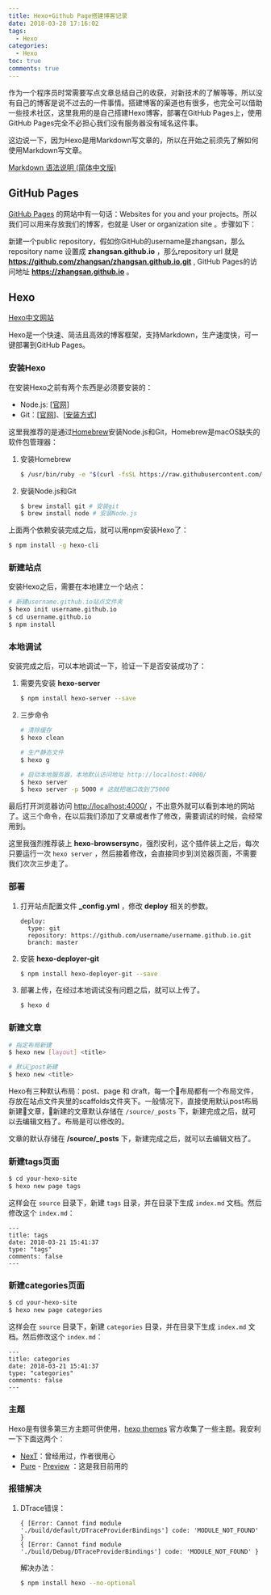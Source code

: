 ```yaml
---
title: Hexo+Github Page搭建博客记录
date: 2018-03-28 17:16:02
tags:
  - Hexo
categories:
  - Hexo
toc: true
comments: true
---
```


作为一个程序员时常需要写点文章总结自己的收获，对新技术的了解等等，所以没有自己的博客是说不过去的一件事情。搭建博客的渠道也有很多，也完全可以借助一些技术社区，这里我用的是自己搭建Hexo博客，部署在GitHub Pages上，使用GitHub Pages完全不必担心我们没有服务器没有域名这件事。

这边说一下，因为Hexo是用Markdown写文章的，所以在开始之前须先了解如何使用Markdown写文章。

[Markdown 语法说明 (简体中文版) ](https://www.appinn.com/markdown/index.html)

## GitHub Pages

[GitHub Pages](https://pages.github.com/) 的网站中有一句话：Websites for you and your projects。所以我们可以用来存放我们的博客，也就是 User or organization site 。步骤如下：

新建一个public repository，假如你GitHub的username是zhangsan，那么 repository name 设置成 **zhangsan.github.io** ，那么repository url 就是 **https://github.com/zhangsan/zhangsan.github.io.git** , GitHub Pages的访问地址 **https://zhangsan.github.io** 。

## Hexo

[Hexo中文网站](https://hexo.io/zh-cn/)

Hexo是一个快速、简洁且高效的博客框架，支持Markdown，生产速度快，可一键部署到GitHub Pages。

### 安装Hexo

在安装Hexo之前有两个东西是必须要安装的：
- Node.js: [[官网](https://nodejs.org/en/)] 
- Git：[[官网](http://git-scm.com/)]、[[安装方式](https://git-scm.com/book/zh/v2/%E8%B5%B7%E6%AD%A5-%E5%AE%89%E8%A3%85-Git)]

这里我推荐的是通过[Homebrew](https://brew.sh/index_zh-cn.html)安装Node.js和Git，Homebrew是macOS缺失的软件包管理器：

1. 安装Homebrew

   ```bash
   $ /usr/bin/ruby -e "$(curl -fsSL https://raw.githubusercontent.com/Homebrew/install/master/install)"
   ```

2. 安装Node.js和Git

   ```bash
   $ brew install git # 安装git
   $ brew install node # 安装Node.js
   ```

上面两个依赖安装完成之后，就可以用npm安装Hexo了：

``` bash
$ npm install -g hexo-cli
```

### 新建站点

安装Hexo之后，需要在本地建立一个站点：

``` bash
# 新建username.github.io站点文件夹
$ hexo init username.github.io
$ cd username.github.io
$ npm install
```

### 本地调试

安装完成之后，可以本地调试一下，验证一下是否安装成功了：

1. 需要先安装 **hexo-server**
  
   ```bash
   $ npm install hexo-server --save
   ```

2. 三步命令
  
   ``` bash
   # 清除缓存
   $ hexo clean
   
   # 生产静态文件
   $ hexo g
   
   # 启动本地服务器，本地默认访问地址 http://localhost:4000/
   $ hexo server
   $ hexo server -p 5000 # 这就把端口改到了5000
   ```

最后打开浏览器访问 [http://localhost:4000/](http://localhost:4000/) ，不出意外就可以看到本地的网站了。这三个命令，在以后我们添加了文章或者作了修改，需要调试的时候，会经常用到。

这里我强烈推荐装上 **hexo-browsersync**，强烈安利，这个插件装上之后，每次只要运行一次 `hexo server` ，然后接着修改，会直接同步到浏览器页面，不需要我们次次三步走了。

### 部署

1. 打开站点配置文件 **_config.yml** ，修改 **deploy** 相关的参数。

   ```
   deploy:
     type: git
     repository: https://github.com/username/username.github.io.git
     branch: master
   ```
   
2. 安装 **hexo-deployer-git**

	``` bash
	$ npm install hexo-deployer-git --save
	```

3. 部署上传，在经过本地调试没有问题之后，就可以上传了。
  
   ``` bash
   $ hexo d
   ```

### 新建文章

```bash
# 指定布局新建
$ hexo new [layout] <title>

# 默认post新建
$ hexo new <title>
```

Hexo有三种默认布局：post、page 和 draft，每一个布局都有一个布局文件，存放在站点文件夹里的scaffolds文件夹下。一般情况下，直接使用默认post布局新建文章，新建的文章默认存储在 `/source/_posts` 下，新建完成之后，就可以去编辑文档了。布局是可以修改的。

文章的默认存储在 **/source/_posts** 下，新建完成之后，就可以去编辑文档了。 

### 新建tags页面

```bash
$ cd your-hexo-site
$ hexo new page tags
```

这样会在 `source` 目录下，新建 `tags` 目录，并在目录下生成 `index.md` 文档。然后修改这个 `index.md`：

```
---
title: tags
date: 2018-03-21 15:41:37
type: "tags"
comments: false
---
```

### 新建categories页面

```bash
$ cd your-hexo-site
$ hexo new page categories
```

这样会在 `source` 目录下，新建 `categories` 目录，并在目录下生成 `index.md` 文档。然后修改这个 `index.md`：

```
---
title: categories
date: 2018-03-21 15:41:37
type: "categories"
comments: false
---
```

### 主题

Hexo是有很多第三方主题可供使用，[hexo themes](https://hexo.io/themes/) 官方收集了一些主题。我安利一下下面这两个：

- [NexT](http://theme-next.iissnan.com/getting-started.html)：曾经用过，作者很用心
- [Pure](https://github.com/cofess/hexo-theme-pure) - [Preview](http://blog.cofess.com) ：这是我目前用的

### 报错解决

1. DTrace错误：

   ```
   { [Error: Cannot find module './build/default/DTraceProviderBindings'] code: 'MODULE_NOT_FOUND' }
   { [Error: Cannot find module './build/Debug/DTraceProviderBindings'] code: 'MODULE_NOT_FOUND' }
   ```
   
   解决办法：
   
   ``` bash
   $ npm install hexo --no-optional
   ```
